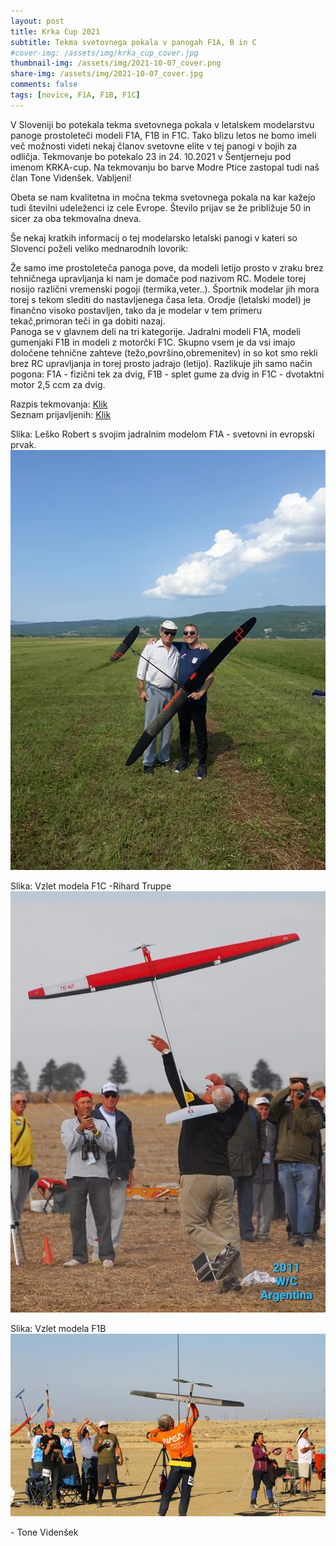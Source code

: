 ```yaml
---
layout: post
title: Krka Cup 2021
subtitle: Tekma svetovnega pokala v panogah F1A, B in C
#cover-img: /assets/img/krka_cup_cover.jpg
thumbnail-img: /assets/img/2021-10-07_cover.png
share-img: /assets/img/2021-10-07_cover.jpg
comments: false
tags: [novice, F1A, F1B, F1C]
---
```


V Sloveniji bo potekala tekma svetovnega pokala v letalskem modelarstvu panoge prostoleteči modeli F1A, F1B in F1C. Tako blizu letos ne bomo imeli več možnosti videti nekaj članov svetovne elite v tej panogi v bojih za odličja. Tekmovanje bo potekalo 23 in 24. 10.2021 v Šentjerneju pod imenom KRKA-cup. Na tekmovanju bo barve Modre Ptice zastopal tudi naš član Tone Videnšek. Vabljeni!

Obeta se nam kvalitetna in močna tekma svetovnega pokala na kar kažejo tudi številni udeleženci iz cele Evrope. Število prijav se že približuje 50 in sicer za oba tekmovalna dneva.

Še nekaj kratkih informacij o tej modelarsko letalski panogi v kateri so Slovenci poželi veliko mednarodnih lovorik:

Že samo ime prostoleteča panoga pove, da modeli letijo prosto v zraku brez tehničnega upravljanja ki nam je domače pod nazivom RC. Modele torej nosijo različni vremenski pogoji (termika,veter..). Športnik modelar jih mora torej s tekom slediti do nastavljenega časa leta. Orodje (letalski model) je finančno visoko postavljen, tako da je modelar v tem primeru tekač,primoran teči in ga dobiti nazaj.\
Panoga se v glavnem deli na tri kategorije. Jadralni modeli F1A, modeli gumenjaki F1B in modeli z motorčki F1C. Skupno vsem je da vsi imajo določene tehnične zahteve (težo,površino,obremenitev) in so kot smo rekli brez RC upravljanja in torej prosto jadrajo (letijo). Razlikuje jih samo način pogona: F1A - fizični tek za dvig, F1B - splet gume za dvig in F1C - dvotaktni motor 2,5 ccm za dvig.

Razpis tekmovanja: [Klik](https://raw.githubusercontent.com/janvr1/modraptica/gh-pages/assets/img/2021-10-07_invitation.pdf)\
Seznam prijavljenih: [Klik](https://raw.githubusercontent.com/janvr1/modraptica/gh-pages/assets/img/2021-10-07_prijave.pdf)

Slika: Leško Robert s svojim jadralnim modelom F1A - svetovni in evropski prvak.
![slika_f1a](/assets/img/2021-10-07_robert.jpg)

Slika: Vzlet modela F1C -Rihard Truppe
![slika_f1a](/assets/img/2021-10-07_cover.jpg)

Slika: Vzlet modela F1B
![slika_f1b](/assets/img/2021-10-07_f1b.jpg)

\- Tone Videnšek
